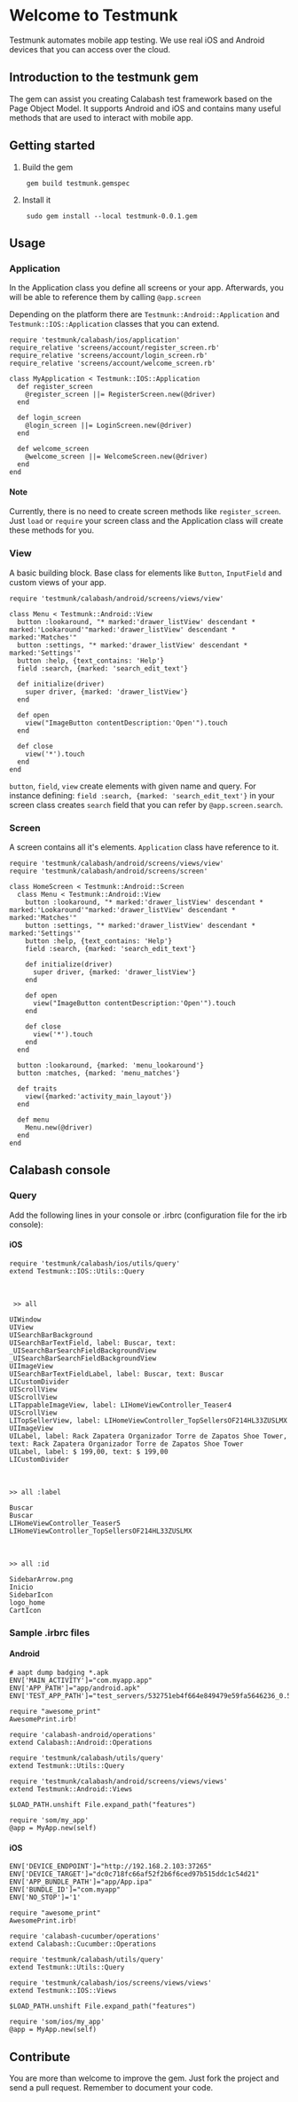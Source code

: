 # Welcome to Testmunk

Testmunk automates mobile app testing. We use real iOS and Android devices that you can access over the cloud.

## Introduction to the testmunk gem

The gem can assist you creating Calabash test framework based on the Page Object Model.
It supports Android and iOS and contains many useful methods that are used to interact with mobile app.    

## Getting started

1. Build the gem

        gem build testmunk.gemspec

2. Install it

        sudo gem install --local testmunk-0.0.1.gem

## Usage

### Application

In the Application class you define all screens or your app. Afterwards, you will be able to reference them by calling `@app.screen`         

Depending on the platform there are `Testmunk::Android::Application` and `Testmunk::IOS::Application` classes that you can extend.

```
require 'testmunk/calabash/ios/application'
require_relative 'screens/account/register_screen.rb'
require_relative 'screens/account/login_screen.rb'
require_relative 'screens/account/welcome_screen.rb'

class MyApplication < Testmunk::IOS::Application
  def register_screen
    @register_screen ||= RegisterScreen.new(@driver)
  end

  def login_screen
    @login_screen ||= LoginScreen.new(@driver)
  end

  def welcome_screen
    @welcome_screen ||= WelcomeScreen.new(@driver)
  end
end  
```

#### Note
Currently, there is no need to create screen methods like `register_screen`. Just `load` or `require` your screen class and the Application class will create these methods for you.

### View

A basic building block. Base class for elements like `Button`, `InputField` and custom views of your app.

```
require 'testmunk/calabash/android/screens/views/view'

class Menu < Testmunk::Android::View
  button :lookaround, "* marked:'drawer_listView' descendant * marked:'Lookaround'"marked:'drawer_listView' descendant * marked:'Matches'"
  button :settings, "* marked:'drawer_listView' descendant * marked:'Settings'"
  button :help, {text_contains: 'Help'}
  field :search, {marked: 'search_edit_text'}

  def initialize(driver)
    super driver, {marked: 'drawer_listView'}
  end

  def open
    view("ImageButton contentDescription:'Open'").touch
  end

  def close
    view('*').touch
  end
end
```  

`button`, `field`, `view` create elements with given name and query. For instance defining: `field :search, {marked: 'search_edit_text'}` in your screen class creates `search` field that you can refer by `@app.screen.search`.

### Screen

A screen contains all it's elements. `Application` class have reference to it.

```
require 'testmunk/calabash/android/screens/views/view'
require 'testmunk/calabash/android/screens/screen'

class HomeScreen < Testmunk::Android::Screen
  class Menu < Testmunk::Android::View
    button :lookaround, "* marked:'drawer_listView' descendant * marked:'Lookaround'"marked:'drawer_listView' descendant * marked:'Matches'"
    button :settings, "* marked:'drawer_listView' descendant * marked:'Settings'"
    button :help, {text_contains: 'Help'}
    field :search, {marked: 'search_edit_text'}

    def initialize(driver)
      super driver, {marked: 'drawer_listView'}
    end

    def open
      view("ImageButton contentDescription:'Open'").touch
    end

    def close
      view('*').touch
    end
  end

  button :lookaround, {marked: 'menu_lookaround'}
  button :matches, {marked: 'menu_matches'}

  def traits
    view({marked:'activity_main_layout'})
  end

  def menu
    Menu.new(@driver)
  end
end
```

## Calabash console

### Query

Add the following lines in your console or .irbrc (configuration file for the irb console):

#### iOS

```
require 'testmunk/calabash/ios/utils/query'
extend Testmunk::IOS::Utils::Query
```
<br />

```
 >> all

UIWindow
UIView
UISearchBarBackground
UISearchBarTextField, label: Buscar, text:
_UISearchBarSearchFieldBackgroundView
_UISearchBarSearchFieldBackgroundView
UIImageView
UISearchBarTextFieldLabel, label: Buscar, text: Buscar
LICustomDivider
UIScrollView
UIScrollView
LITappableImageView, label: LIHomeViewController_Teaser4
UIScrollView
LITopSellerView, label: LIHomeViewController_TopSellersOF214HL33ZUSLMX
UIImageView
UILabel, label: Rack Zapatera Organizador Torre de Zapatos Shoe Tower, text: Rack Zapatera Organizador Torre de Zapatos Shoe Tower
UILabel, label: $ 199,00, text: $ 199,00
LICustomDivider
```
<br />

```
>> all :label

Buscar
Buscar
LIHomeViewController_Teaser5
LIHomeViewController_TopSellersOF214HL33ZUSLMX
```

<br />

```
>> all :id

SidebarArrow.png
Inicio
SidebarIcon
logo_home
CartIcon
```

### Sample .irbrc files

#### Android
```
# aapt dump badging *.apk
ENV['MAIN_ACTIVITY']="com.myapp.app"
ENV['APP_PATH']="app/android.apk"
ENV['TEST_APP_PATH']="test_servers/532751eb4f664e849479e59fa5646236_0.5.12.apk"

require "awesome_print"
AwesomePrint.irb!

require 'calabash-android/operations'
extend Calabash::Android::Operations

require 'testmunk/calabash/utils/query'
extend Testmunk::Utils::Query

require 'testmunk/calabash/android/screens/views/views'
extend Testmunk::Android::Views

$LOAD_PATH.unshift File.expand_path("features")

require 'som/my_app'
@app = MyApp.new(self)
```

#### iOS
```
ENV['DEVICE_ENDPOINT']="http://192.168.2.103:37265"
ENV['DEVICE_TARGET']="dc0c718fc66af52f2b6f6ced97b515ddc1c54d21"
ENV['APP_BUNDLE_PATH']="app/App.ipa"
ENV['BUNDLE_ID']="com.myapp"
ENV['NO_STOP']='1'

require "awesome_print"
AwesomePrint.irb!

require 'calabash-cucumber/operations'
extend Calabash::Cucumber::Operations

require 'testmunk/calabash/utils/query'
extend Testmunk::Utils::Query

require 'testmunk/calabash/ios/screens/views/views'
extend Testmunk::IOS::Views

$LOAD_PATH.unshift File.expand_path("features")

require 'som/ios/my_app'
@app = MyApp.new(self)
```

## Contribute

You are more than welcome to improve the gem. Just fork the project and send a pull request. Remember to document your code.
